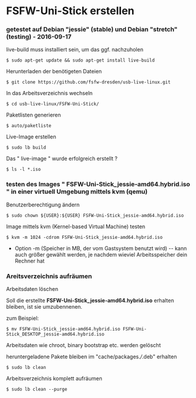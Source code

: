 # FSFW-Uni-Stick erstellen

### getestet auf Debian "jessie" (stable) und Debian "stretch" (testing) - 2016-09-17

live-build muss installiert sein, um das ggf. nachzuholen

    $ sudo apt-get update && sudo apt-get install live-build

Herunterladen der benötigeten Dateien

  ` $ git clone https://github.com/fsfw-dresden/usb-live-linux.git `

In das Arbeitsverzeichnis wechseln

  ` $ cd usb-live-linux/FSFW-Uni-Stick/ `

Paketlisten generieren

  ` $ auto/paketliste `

Live-Image erstellen

  ` $ sudo lb build `

Das " live-image " wurde erfolgreich erstellt ?

  ` $ ls -l *.iso `


### testen des Images " FSFW-Uni-Stick_jessie-amd64.hybrid.iso " in einer virtuell Umgebung mittels kvm (qemu)

Benutzerberechtigung ändern 

  ` $ sudo chown ${USER}:${USER} FSFW-Uni-Stick_jessie-amd64.hybrid.iso ` 

Image mittels kvm (Kernel-based Virtual Machine) testen

  ` $ kvm -m 1024 -cdrom FSFW-Uni-Stick_jessie-amd64.hybrid.iso `

  * Option -m (Speicher in MB, der vom Gastsystem benutzt wird) -- kann auch größer gewählt werden, je nachdem wieviel Arbeitsspeicher dein Rechner hat


### Areitsverzeichnis aufräumen 

Arbeitsdaten löschen 

Soll die erstellte **FSFW-Uni-Stick_jessie-amd64.hybrid.iso** erhalten bleiben, ist sie umzubennenen.

zum Beispiel:

  ` $ mv FSFW-Uni-Stick_jessie-amd64.hybrid.iso FSFW-Uni-Stick_DESKTOP_jessie-amd64.hybrid.iso `

Arbeitsdaten wie chroot, binary bootstrap etc. werden gelöscht 

heruntergeladene Pakete bleiben im "cache/packages.*/*.deb" erhalten 

  ` $ sudo lb clean `

Arbeitsverzeichnis komplett aufräumen

  ` $ sudo lb clean --purge `

